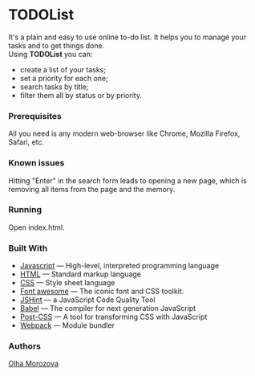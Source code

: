 # TODOList

It's a plain and easy to use online to-do list. It helps you to manage your tasks and to get things done. <br>
Using **TODOList** you can:
* create a list of your tasks;
* set a priority for each one;
* search tasks by title;
* filter them all by status or by priority.

### Prerequisites

All you need is any modern web-browser like Chrome, Mozilla Firefox, Safari, etc.

### Known issues 
Hitting "Enter" in the search form leads to opening a new page, which is removing all items from the page and the memory.

### Running
Open index.html.

### Built With
* [Javascript](https://www.javascript.com/) — High-level, interpreted programming language
* [HTML](https://www.html.com/) — Standard markup language
* [CSS](https://css.com) — Style sheet language
* [Font awesome](http://fontawesome.io/) — The iconic font and CSS toolkit.
* [JSHint](https://jshint.com/) — a JavaScript Code Quality Tool
* [Babel](https://babeljs.io/) — The compiler for next generation JavaScript
* [Post-CSS](https://postcss.org/) — A tool for transforming CSS with JavaScript
* [Webpack](https://webpack.js.org/) — Module bundler

### Authors
[Olha Morozova](https://github.com/o-morozova)